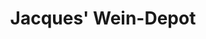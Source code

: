 ---
title: "Jacques' Wein-Depot"
url: /frankfurt-am-main/jacques-wein-depot-eschersheimer-landstrasse/
shop: Wein
---
